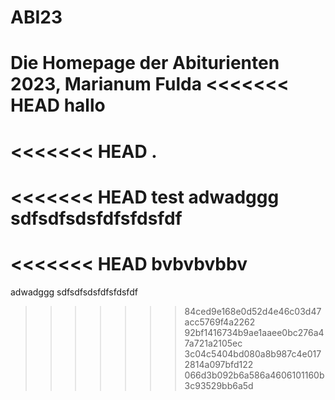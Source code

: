 # ABI23
Die Homepage der Abiturienten 2023, Marianum Fulda
<<<<<<< HEAD
hallo
=======
<<<<<<< HEAD
.
=======
<<<<<<< HEAD
test
adwadggg
sdfsdfsdsfdfsfdsfdf
=======
<<<<<<< HEAD
bvbvbvbbv
=======
adwadggg
sdfsdfsdsfdfsfdsfdf
>>>>>>> 84ced9e168e0d52d4e46c03d47acc5769f4a2262
>>>>>>> 92bf1416734b9ae1aaee0bc276a47a721a2105ec
>>>>>>> 3c04c5404bd080a8b987c4e0172814a097bfd122
>>>>>>> 066d3b092b6a586a4606101160b3c93529bb6a5d
